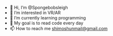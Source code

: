 - 👋 Hi, I’m @Spongebobsleigh
- 👀 I’m interested in VR/AR
- 🌱 I’m currently learning programming
- 💞️ My goal is to read code every day
- 📫 How to reach me shimoshunmail@gmail.com
<!---
Spongebobsleigh/Spongebobsleigh is a ✨ special ✨ repository because its `README.md` (this file) appears on your GitHub profile.
You can click the Preview link to take a look at your changes.
--->

